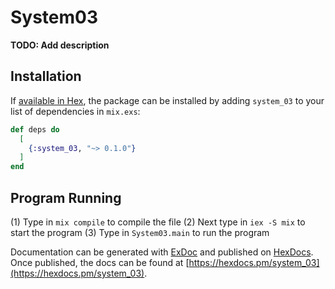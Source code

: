 # System03

**TODO: Add description**

## Installation

If [available in Hex](https://hex.pm/docs/publish), the package can be installed
by adding `system_03` to your list of dependencies in `mix.exs`:

```elixir
def deps do
  [
    {:system_03, "~> 0.1.0"}
  ]
end
```

## Program Running

(1) Type in `mix compile` to compile the file
(2) Next type in `iex -S mix` to start the program
(3) Type in `System03.main` to run the program

Documentation can be generated with [ExDoc](https://github.com/elixir-lang/ex_doc)
and published on [HexDocs](https://hexdocs.pm). Once published, the docs can
be found at [https://hexdocs.pm/system_03](https://hexdocs.pm/system_03).

